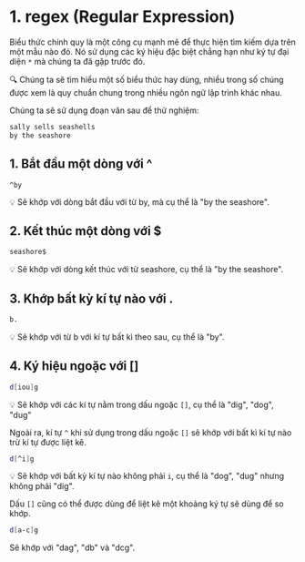 # 1. regex (Regular Expression)

Biểu thức chính quy là một công cụ mạnh mẽ để thực hiện tìm kiếm dựa trên một mẫu nào đó. Nó sử dụng các ký hiệu đặc biệt chẳng hạn như ký tự đại diện `*` mà chúng ta đã gặp trước đó.

🔍 Chúng ta sẽ tìm hiểu một số biểu thức hay dùng, nhiều trong số chúng được xem là quy chuẩn chung trong nhiều ngôn ngữ lập trình khác nhau.

Chúng ta sẽ sử dụng đoạn văn sau để thử nghiệm:

```sh
sally sells seashells 
by the seashore
```

## 1. Bắt đầu một dòng với ^

```
^by
```

:bulb: Sẽ khớp với dòng bắt đầu với từ by, mà cụ thể là "by the seashore".

## 2. Kết thúc một dòng với $

```sh
seashore$
```

:bulb: Sẽ khớp với dòng kết thúc với từ seashore, cụ thể là "by the seashore".

## 3. Khớp bất kỳ kí tự nào với .

```sh
b.
```

:bulb: Sẽ khớp với từ b với kí tự bất kì theo sau, cụ thể là "by".

## 4. Ký hiệu ngoặc với []

```sh
d[iou]g
```

:bulb: Sẽ khớp với các kí tự nằm trong dấu ngoặc `[]`, cụ thể là "dig", "dog", "dug"

Ngoài ra, kí tự `^` khi sử dụng trong dấu ngoặc `[]` sẽ khớp với bất kì kí tự nào trừ kí tự được liệt kê.

```sh
d[^i]g
```

:bulb: Sẽ khớp với bất kỳ kí tự nào không phải `i`, cụ thể là "dog", "dug" nhưng không phải "dig".

Dấu `[]` cũng có thể được dùng để liệt kê một khoảng ký tự sẽ dùng để so khớp.

```sh
d[a-c]g
```

Sẽ khớp với "dag", "db" và "dcg".


